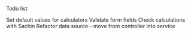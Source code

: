 Todo list

Set default values for calculators
Validate form fields
Check calculations with Sachin
Refactor data source - move from controller into service
